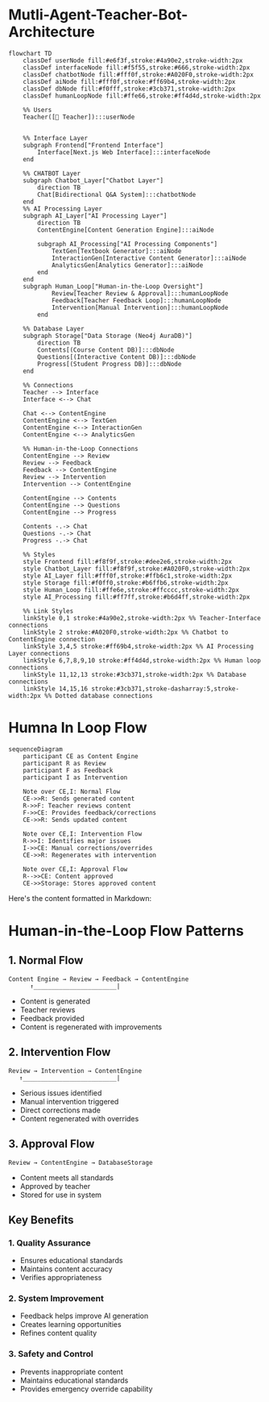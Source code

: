 # Mutli-Agent-Teacher-Bot-Architecture

```mermaid
flowchart TD
    classDef userNode fill:#e6f3f,stroke:#4a90e2,stroke-width:2px
    classDef interfaceNode fill:#f5f55,stroke:#666,stroke-width:2px
    classDef chatbotNode fill:#fff0f,stroke:#A020F0,stroke-width:2px
    classDef aiNode fill:#fff0f,stroke:#ff69b4,stroke-width:2px
    classDef dbNode fill:#f0fff,stroke:#3cb371,stroke-width:2px
    classDef humanLoopNode fill:#ffe66,stroke:#ff4d4d,stroke-width:2px

    %% Users
    Teacher([👤 Teacher]):::userNode
    

    %% Interface Layer
    subgraph Frontend["Frontend Interface"]
        Interface[Next.js Web Interface]:::interfaceNode
    end

    %% CHATBOT Layer
    subgraph Chatbot_Layer["Chatbot Layer"]
        direction TB
        Chat[Bidirectional Q&A System]:::chatbotNode
    end
    %% AI Processing Layer
    subgraph AI_Layer["AI Processing Layer"]
        direction TB
        ContentEngine[Content Generation Engine]:::aiNode

        subgraph AI_Processing["AI Processing Components"]
            TextGen[Textbook Generator]:::aiNode
            InteractionGen[Interactive Content Generator]:::aiNode
            AnalyticsGen[Analytics Generator]:::aiNode
        end
    end
    subgraph Human_Loop["Human-in-the-Loop Oversight"]
            Review[Teacher Review & Approval]:::humanLoopNode
            Feedback[Teacher Feedback Loop]:::humanLoopNode
            Intervention[Manual Intervention]:::humanLoopNode
        end

    %% Database Layer
    subgraph Storage["Data Storage (Neo4j AuraDB)"]
        direction TB
        Contents[(Course Content DB)]:::dbNode
        Questions[(Interactive Content DB)]:::dbNode
        Progress[(Student Progress DB)]:::dbNode
    end

    %% Connections
    Teacher --> Interface
    Interface <--> Chat

    Chat <--> ContentEngine
    ContentEngine <--> TextGen
    ContentEngine <--> InteractionGen
    ContentEngine <--> AnalyticsGen

    %% Human-in-the-Loop Connections
    ContentEngine --> Review
    Review --> Feedback
    Feedback --> ContentEngine
    Review --> Intervention
    Intervention --> ContentEngine

    ContentEngine --> Contents
    ContentEngine --> Questions
    ContentEngine --> Progress

    Contents -.-> Chat
    Questions -.-> Chat
    Progress -.-> Chat

    %% Styles
    style Frontend fill:#f8f9f,stroke:#dee2e6,stroke-width:2px
    style Chatbot_Layer fill:#f8f9f,stroke:#A020F0,stroke-width:2px
    style AI_Layer fill:#fff0f,stroke:#ffb6c1,stroke-width:2px
    style Storage fill:#f0ff0,stroke:#b6ffb6,stroke-width:2px
    style Human_Loop fill:#ffe6e,stroke:#ffcccc,stroke-width:2px
    style AI_Processing fill:#ff7ff,stroke:#b6d4ff,stroke-width:2px

    %% Link Styles
    linkStyle 0,1 stroke:#4a90e2,stroke-width:2px %% Teacher-Interface connections
    linkStyle 2 stroke:#A020F0,stroke-width:2px %% Chatbot to ContentEngine connection
    linkStyle 3,4,5 stroke:#ff69b4,stroke-width:2px %% AI Processing Layer connections
    linkStyle 6,7,8,9,10 stroke:#ff4d4d,stroke-width:2px %% Human loop connections
    linkStyle 11,12,13 stroke:#3cb371,stroke-width:2px %% Database connections
    linkStyle 14,15,16 stroke:#3cb371,stroke-dasharray:5,stroke-width:2px %% Dotted database connections
```

# Humna In Loop Flow
```mermaid
sequenceDiagram
    participant CE as Content Engine
    participant R as Review
    participant F as Feedback
    participant I as Intervention
    
    Note over CE,I: Normal Flow
    CE->>R: Sends generated content
    R->>F: Teacher reviews content
    F->>CE: Provides feedback/corrections
    CE->>R: Sends updated content
    
    Note over CE,I: Intervention Flow
    R->>I: Identifies major issues
    I->>CE: Manual corrections/overrides
    CE->>R: Regenerates with intervention
    
    Note over CE,I: Approval Flow
    R-->>CE: Content approved
    CE->>Storage: Stores approved content
```
Here's the content formatted in Markdown:

# Human-in-the-Loop Flow Patterns

## 1. Normal Flow

```
Content Engine → Review → Feedback → ContentEngine
      ↑_______________________|
```

* Content is generated
* Teacher reviews
* Feedback provided
* Content is regenerated with improvements

## 2. Intervention Flow

```
Review → Intervention → ContentEngine
   ↑__________________________|
```

* Serious issues identified
* Manual intervention triggered
* Direct corrections made
* Content regenerated with overrides

## 3. Approval Flow

```
Review → ContentEngine → DatabaseStorage
```

* Content meets all standards
* Approved by teacher
* Stored for use in system

## Key Benefits

### 1. Quality Assurance
* Ensures educational standards
* Maintains content accuracy
* Verifies appropriateness

### 2. System Improvement
* Feedback helps improve AI generation
* Creates learning opportunities
* Refines content quality

### 3. Safety and Control
* Prevents inappropriate content
* Maintains educational standards
* Provides emergency override capability
